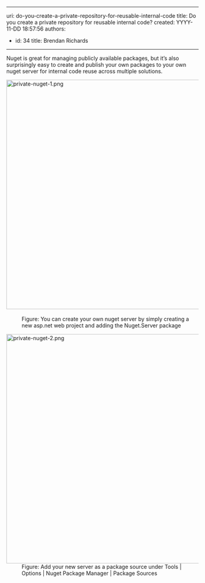 

---
uri: do-you-create-a-private-repository-for-reusable-internal-code
title: Do you create a private repository for reusable internal code?
created: YYYY-11-DD 18:57:56
authors:
  - id: 34
    title: Brendan Richards
---




<span class='intro'> <p>Nuget is great for managing publicly available packages, but it’s also surprisingly easy to create and publish your own packages to your own nuget server for internal code reuse across multiple solutions.</p> </span>

<dl class="image"><dt> 
      <img src="/PublishingImages/private-nuget-1.png" alt="private-nuget-1.png" style="width&#58;600px;" />&#160;</dt><dd>Figure&#58; You can create your own nuget server by simply creating a new asp.net web project and adding the Nuget.Server package</dd></dl><dl class="image"><dt> 
      <img src="/PublishingImages/private-nuget-2.png" alt="private-nuget-2.png" style="width&#58;600px;" />
   </dt><dd>Figure&#58; Add your new server as a package source under Tools | Options | Nuget Package Manager | Package Sources</dd></dl>


